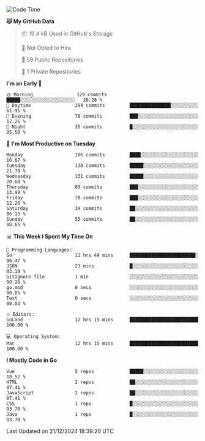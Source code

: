 <!--START_SECTION:waka-->
![Code Time](http://img.shields.io/badge/Code%20Time-1%2C392%20hrs%2058%20mins-blue)

**🐱 My GitHub Data** 

> 📦 19.4 kB Used in GitHub's Storage 
 > 
> 🚫 Not Opted to Hire
 > 
> 📜 59 Public Repositories 
 > 
> 🔑 1 Private Repositories 
 > 
**I'm an Early 🐤** 

```text
🌞 Morning                129 commits         █████░░░░░░░░░░░░░░░░░░░░   20.28 % 
🌆 Daytime                394 commits         ███████████████░░░░░░░░░░   61.95 % 
🌃 Evening                78 commits          ███░░░░░░░░░░░░░░░░░░░░░░   12.26 % 
🌙 Night                  35 commits          █░░░░░░░░░░░░░░░░░░░░░░░░   05.50 % 
```
📅 **I'm Most Productive on Tuesday** 

```text
Monday                   106 commits         ████░░░░░░░░░░░░░░░░░░░░░   16.67 % 
Tuesday                  138 commits         █████░░░░░░░░░░░░░░░░░░░░   21.70 % 
Wednesday                131 commits         █████░░░░░░░░░░░░░░░░░░░░   20.60 % 
Thursday                 89 commits          ███░░░░░░░░░░░░░░░░░░░░░░   13.99 % 
Friday                   78 commits          ███░░░░░░░░░░░░░░░░░░░░░░   12.26 % 
Saturday                 39 commits          ██░░░░░░░░░░░░░░░░░░░░░░░   06.13 % 
Sunday                   55 commits          ██░░░░░░░░░░░░░░░░░░░░░░░   08.65 % 
```


📊 **This Week I Spent My Time On** 

```text
💬 Programming Languages: 
Go                       11 hrs 49 mins      ████████████████████████░   96.47 % 
JSON                     23 mins             █░░░░░░░░░░░░░░░░░░░░░░░░   03.19 % 
GitIgnore file           1 min               ░░░░░░░░░░░░░░░░░░░░░░░░░   00.26 % 
go.mod                   0 secs              ░░░░░░░░░░░░░░░░░░░░░░░░░   00.05 % 
Text                     0 secs              ░░░░░░░░░░░░░░░░░░░░░░░░░   00.03 % 

🔥 Editors: 
GoLand                   12 hrs 15 mins      █████████████████████████   100.00 % 

💻 Operating System: 
Mac                      12 hrs 15 mins      █████████████████████████   100.00 % 
```

**I Mostly Code in Go** 

```text
Vue                      5 repos             █████░░░░░░░░░░░░░░░░░░░░   18.52 % 
HTML                     2 repos             ██░░░░░░░░░░░░░░░░░░░░░░░   07.41 % 
JavaScript               2 repos             ██░░░░░░░░░░░░░░░░░░░░░░░   07.41 % 
CSS                      1 repo              █░░░░░░░░░░░░░░░░░░░░░░░░   03.70 % 
Java                     1 repo              █░░░░░░░░░░░░░░░░░░░░░░░░   03.70 % 
```




 Last Updated on 21/12/2024 18:39:20 UTC
<!--END_SECTION:waka-->
